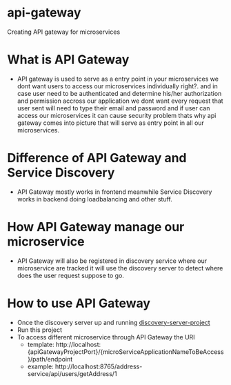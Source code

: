 # api-gateway
Creating API gateway for microservices

# What is API Gateway
  - API gateway is used to serve as a entry point in your microservices we dont want users to access our microservices individually right?.
 and in case user need to be authenticated and determine his/her authorization and permission accross our application we dont want every request
 that user sent will need to type their email and password and if user can access our microservices it can cause security problem thats why api gateway
comes into picture that will serve as entry point in all our microservices.

# Difference of API Gateway and Service Discovery
  - API Gateway mostly works in frontend meanwhile Service Discovery works in backend doing loadbalancing and other stuff.
    
# How API Gateway manage our microservice
  - API Gateway will also be registered in discovery service where our microservice are tracked it will use the discovery server to detect where
does the user request suppose to go.

# How to use API Gateway
  - Once the discovery server up and running [discovery-server-project](https://github.com/Elleined/eureka-discovery-service)
  - Run this project
  - To access different microservice through API Gateway the URI
    - template: http://localhost:{apiGatewayProjectPort}/{microServiceApplicationNameToBeAccess}/path/endpoint
    - example: http://localhost:8765/address-service/api/users/getAddress/1
